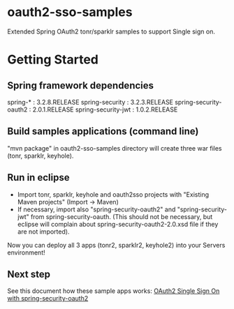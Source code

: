 oauth2-sso-samples
==================

Extended Spring OAuth2 tonr/sparklr samples to support Single sign on.

# Getting Started

## Spring framework dependencies

spring-* : 3.2.8.RELEASE
spring-security : 3.2.3.RELEASE
spring-security-oauth2 : 2.0.1.RELEASE
spring-security-jwt : 1.0.2.RELEASE
	
## Build samples applications (command line)

"mvn package" in oauth2-sso-samples directory will create three war files (tonr, sparklr, keyhole).

## Run in eclipse

- Import tonr, sparklr, keyhole and oauth2sso projects with "Existing Maven projects" (Import -> Maven)
- If necessary, import also "spring-security-oauth2" and "spring-security-jwt" from spring-security-oauth. (This should not be necessary, but eclipse will 
complain about spring-security-oauth2-2.0.xsd file if they are not imported).

Now you can deploy all 3 apps (tonr2, sparklr2, keyhole2) into your Servers environment!

## Next step

See this document how these sample apps works: [OAuth2 Single Sign On with spring-security-oauth2](
https://github.com/hkurosu/oauth2-sso-samples/blob/master/docs/OAuth2%20Single%20Sign%20On%20with%20Spring%20\(Demo\).pptx)


